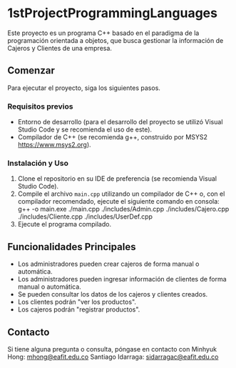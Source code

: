# 1stProjectProgrammingLanguages

Este proyecto es un programa C++ basado en el paradigma de la programación orientada a objetos, que busca gestionar la información de Cajeros y Clientes de una empresa.

## Comenzar

Para ejecutar el proyecto, siga los siguientes pasos.

### Requisitos previos

- Entorno de desarrollo (para el desarrollo del proyecto se utilizó Visual Studio Code y se recomienda el uso de este).
- Compilador de C++ (se recomienda g++, construido por MSYS2 https://www.msys2.org).

### Instalación y Uso

1. Clone el repositorio en su IDE de preferencia (se recomienda Visual Studio Code).
2. Compile el archivo `main.cpp` utilizando un compilador de C++ o, con el compilador recomendado, ejecute el siguiente comando en consola:
    g++ -o main.exe ./main.cpp ./includes/Admin.cpp ./includes/Cajero.cpp ./includes/Cliente.cpp ./includes/UserDef.cpp
3. Ejecute el programa compilado.

## Funcionalidades Principales

- Los administradores pueden crear cajeros de forma manual o automática.
- Los administradores pueden ingresar información de clientes de forma manual o automática.
- Se pueden consultar los datos de los cajeros y clientes creados.
- Los clientes podrán "ver los productos".
- Los cajeros podrán "registrar productos".

## Contacto

Si tiene alguna pregunta o consulta, póngase en contacto con
Minhyuk Hong: mhong@eafit.edu.co
Santiago Idarraga: sidarragac@eafit.edu.co

